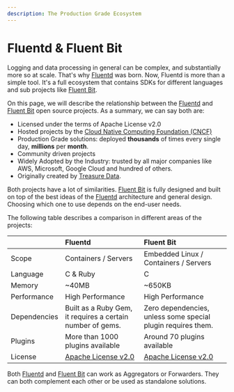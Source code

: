 ```yaml
---
description: The Production Grade Ecosystem
---
```


# Fluentd & Fluent Bit

Logging and data processing in general can be complex, and substantially more so at scale. That's why [Fluentd](https://www.fluentd.org) was born. Now, Fluentd is more than a simple tool. It's a full ecosystem that contains SDKs for different languages and sub projects like [Fluent Bit](https://fluentbit.io).

On this page, we will describe the relationship between the [Fluentd](http://fluentd.org) and [Fluent Bit](http://fluentbit.io) open source projects. As a summary, we can say both are:

* Licensed under the terms of Apache License v2.0
* Hosted projects by the [Cloud Native Computing Foundation \(CNCF\)](https://cncf.io)
* Production Grade solutions: deployed **thousands** of times every single day, **millions** per **month**.
* Community driven projects
* Widely Adopted by the Industry: trusted by all major companies like AWS, Microsoft, Google Cloud and hundred of others.
* Originally created by [Treasure Data](https://www.treasuredata.com). 

Both projects have a lot of similarities. [Fluent Bit](https://fluentbit.io) is fully designed and built on top of the best ideas of the [Fluentd](https://www.fluentd.org) architecture and general design. Choosing which one to use depends on the end-user needs.

The following table describes a comparison in different areas of the projects:

|  | Fluentd | Fluent Bit |
| :--- | :--- | :--- |
| Scope | Containers / Servers | Embedded Linux / Containers / Servers |
| Language | C & Ruby | C |
| Memory | ~40MB | ~650KB |
| Performance | High Performance | High Performance |
| Dependencies | Built as a Ruby Gem, it requires a certain number of gems. | Zero dependencies, unless some special plugin requires them. |
| Plugins | More than 1000 plugins available | Around 70 plugins available |
| License | [Apache License v2.0](http://www.apache.org/licenses/LICENSE-2.0) | [Apache License v2.0](http://www.apache.org/licenses/LICENSE-2.0) |

Both [Fluentd](https://www.fluentd.org) and [Fluent Bit](https://fluentbit.io) can work as Aggregators or Forwarders. They can both complement each other or be used as standalone solutions.

